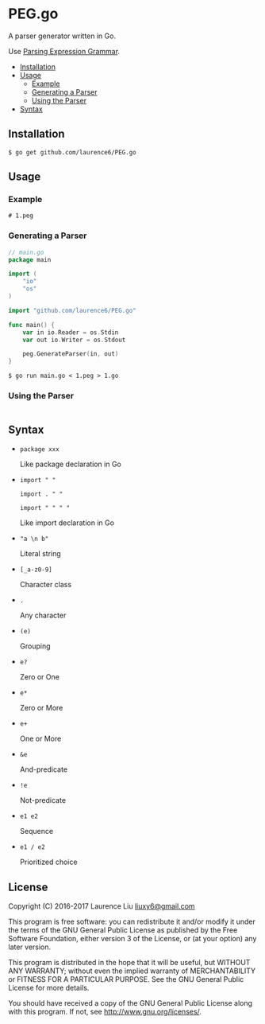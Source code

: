 # PEG.go

A parser generator written in Go.

Use [Parsing Expression Grammar](https://en.wikipedia.org/wiki/Parsing_expression_grammar).

- [Installation](#installation)
- [Usage](#usage)
  - [Example](#example)
  - [Generating a Parser](#generating-a-parser)
  - [Using the Parser](#using-the-parser)
- [Syntax](#syntax)

## Installation

```
$ go get github.com/laurence6/PEG.go
```

## Usage

### Example

```
# 1.peg
```

### Generating a Parser

```go
// main.go
package main

import (
	"io"
	"os"
)

import "github.com/laurence6/PEG.go"

func main() {
	var in io.Reader = os.Stdin
	var out io.Writer = os.Stdout

	peg.GenerateParser(in, out)
}
```
```
$ go run main.go < 1.peg > 1.go
```

### Using the Parser

```
```

## Syntax

- `package xxx`

  Like package declaration in Go

- `import " "`

  `import . " "`

  `import " " " "`

  Like import declaration in Go

- `"a \n b"`

  Literal string

- `[_a-z0-9]`

  Character class

- `.`

  Any character

- `(e)`

  Grouping

- `e?`

  Zero or One

- `e*`

  Zero or More

- `e+`

  One or More

- `&e`

  And-predicate

- `!e`

  Not-predicate

- `e1 e2`

  Sequence

- `e1 / e2`

  Prioritized choice

## License

Copyright (C) 2016-2017  Laurence Liu <liuxy6@gmail.com>

This program is free software: you can redistribute it and/or modify it under the terms of the GNU General Public License as published by the Free Software Foundation, either version 3 of the License, or (at your option) any later version.

This program is distributed in the hope that it will be useful, but WITHOUT ANY WARRANTY; without even the implied warranty of MERCHANTABILITY or FITNESS FOR A PARTICULAR PURPOSE.  See the GNU General Public License for more details.

You should have received a copy of the GNU General Public License along with this program.  If not, see <http://www.gnu.org/licenses/>.
